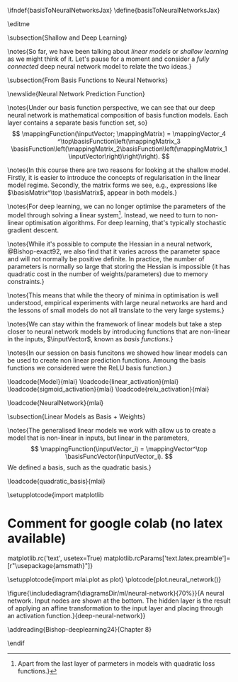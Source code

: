\ifndef{basisToNeuralNetworksJax}
\define{basisToNeuralNetworksJax}

\editme

\subsection{Shallow and Deep Learning}

\notes{So far, we have been talking about *linear models* or *shallow learning* as we might think of it. Let's pause for a moment and consider a *fully connected* deep neural network model to relate the two ideas.}

\subsection{From Basis Functions to Neural Networks}

\newslide{Neural Network Prediction Function}

\notes{Under our basis function perspective, we can see that our deep neural network is mathematical composition of basis function models. Each layer contains a separate basis function set, so}
$$
\mappingFunction(\inputVector; \mappingMatrix) = \mappingVector_4 ^\top\basisFunction\left(\mappingMatrix_3 \basisFunction\left(\mappingMatrix_2\basisFunction\left(\mappingMatrix_1 \inputVector\right)\right)\right).
$$

\notes{In this course there are two reasons for looking at the shallow model. Firstly, it is easier to introduce the concepts of regularisation in the linear model regime. Secondly, the matrix forms we see, e.g., expressions like $\basisMatrix^\top \basisMatrix$, appear in both models.}

\notes{For deep learning, we can no longer optimise the parameters of the model through solving a linear system[^quadratic]. Instead, we need to turn to non-linear optimisation algorithms. For deep learning, that's typically stochastic gradient descent.

[^quadratic]: Apart from the last layer of parmeters in models with quadratic loss functions.}

\notes{While it's possible to compute the Hessian in a neural network, @Bishop-exact92, we also find that it varies across the parameter space and will not normally be positive definite. In practice, the number of parameters is normally so large that storing the Hessian is impossible (it has quadratic cost in the number of weights/parameters) due to memory constraints.}

\notes{This means that while the theory of minima in optimisation is well understood, empirical experiments with large neural networks are hard and the lessons of small models do not all translate to the very large systems.}

\notes{We can stay within the framework of linear models but take a step closer to neural network models by introducing functions that are non-linear in the inputs, $\inputVector$, known as *basis functions*.}

\notes{In our session on basis funcitons we showed how linear models can be used to create non linear prediction functions. Amoung the basis functions we considered were the ReLU basis function.}

\loadcode{Model}{mlai}
\loadcode{linear_activation}{mlai}
\loadcode{sigmoid_activation}{mlai}
\loadcode{relu_activation}{mlai}

\loadcode{NeuralNetwork}{mlai}

\subsection{Linear Models as Basis + Weights}

\notes{The generalised linear models we work with allow us to create a model that is non-linear in inputs, but linear in the parameters,
$$
\mappingFunction(\inputVector_i) = \mappingVector^\top \basisFuncVector(\inputVector_i).
$$
We defined a basis, such as the quadratic basis.}

\loadcode{quadratic_basis}{mlai}

\setupplotcode{import matplotlib
# Comment for google colab (no latex available)
matplotlib.rc('text', usetex=True)
matplotlib.rcParams['text.latex.preamble']=[r"\usepackage{amsmath}"]}

\setupplotcode{import mlai.plot as plot}
\plotcode{plot.neural_network()}

\figure{\includediagram{\diagramsDir/ml/neural-network}{70%}}{A neural network. Input nodes are shown at the bottom. The hidden layer is the result of applying an affine transformation to the input layer and placing through an activation function.}{deep-neural-network}}

\addreading{Bishop-deeplearning24}{Chapter 8}


\endif

